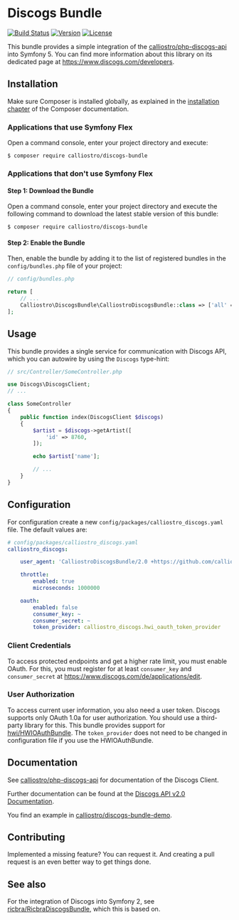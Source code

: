 Discogs Bundle
==============

[![Build Status](https://api.travis-ci.com/calliostro/discogs-bundle.svg)](https://www.travis-ci.com/github/calliostro/discogs-bundle)
[![Version](https://poser.pugx.org/calliostro/discogs-bundle/version)](//packagist.org/packages/calliostro/discogs-bundle)
[![License](https://poser.pugx.org/calliostro/discogs-bundle/license)](//packagist.org/packages/calliostro/discogs-bundle)

This bundle provides a simple integration of the
[calliostro/php-discogs-api](https://github.com/calliostro/php-discogs-api) into Symfony 5. You can find more 
information about this library on its dedicated page at https://www.discogs.com/developers.


Installation
------------

Make sure Composer is installed globally, as explained in the
[installation chapter](https://getcomposer.org/doc/00-intro.md)
of the Composer documentation.

### Applications that use Symfony Flex

Open a command console, enter your project directory and execute:

```console
$ composer require calliostro/discogs-bundle
```

### Applications that don't use Symfony Flex

#### Step 1: Download the Bundle

Open a command console, enter your project directory and execute the
following command to download the latest stable version of this bundle:

```console
$ composer require calliostro/discogs-bundle
```

#### Step 2: Enable the Bundle

Then, enable the bundle by adding it to the list of registered bundles
in the `config/bundles.php` file of your project:

```php
// config/bundles.php

return [
    // ...
    Calliostro\DiscogsBundle\CalliostroDiscogsBundle::class => ['all' => true],
];
```


Usage
-----

This bundle provides a single service for communication with Discogs API, which you can autowire by using the `Discogs` 
type-hint:

```php
// src/Controller/SomeController.php

use Discogs\DiscogsClient;
// ...

class SomeController
{
    public function index(DiscogsClient $discogs)
    {
        $artist = $discogs->getArtist([
            'id' => 8760,
        ]);

        echo $artist['name'];

        // ...
    }
}
```


Configuration
-------------

For configuration create a new `config/packages/calliostro_discogs.yaml` file. The default values are:

```yaml
# config/packages/calliostro_discogs.yaml
calliostro_discogs:

    user_agent: 'CalliostroDiscogsBundle/2.0 +https://github.com/calliostro/discogs-bundle'

    throttle:
        enabled: true
        microseconds: 1000000

    oauth:
        enabled: false
        consumer_key: ~
        consumer_secret: ~
        token_provider: calliostro_discogs.hwi_oauth_token_provider
```

### Client Credentials

To access protected endpoints and get a higher rate limit, you must enable OAuth. For this, you must register for at 
least `consumer_key` and `consumer_secret` at https://www.discogs.com/de/applications/edit.

### User Authorization

To access current user information, you also need a user token. Discogs supports only OAuth 1.0a for user authorization.
You should use a  third-party library for this. This bundle provides support for
[hwi/HWIOAuthBundle](https://github.com/hwi/HWIOAuthBundle). The `token_provider` does not need to be changed in 
configuration file if you use the HWIOAuthBundle. 


Documentation
-------------

See [calliostro/php-discogs-api](https://github.com/calliostro/php-discogs-api) for documentation of the Discogs Client.

Further documentation can be found at the [Discogs API v2.0 Documentation](https://www.discogs.com/developers).

You find an example in [calliostro/discogs-bundle-demo](https://github.com/calliostro/discogs-bundle-demo).


Contributing
------------

Implemented a missing feature? You can request it. And creating a pull request is an even better way to get things done.


See also
--------

For the integration of Discogs into Symfony 2, see 
[ricbra/RicbraDiscogsBundle](https://github.com/ricbra/RicbraDiscogsBundle), which this is based on.
